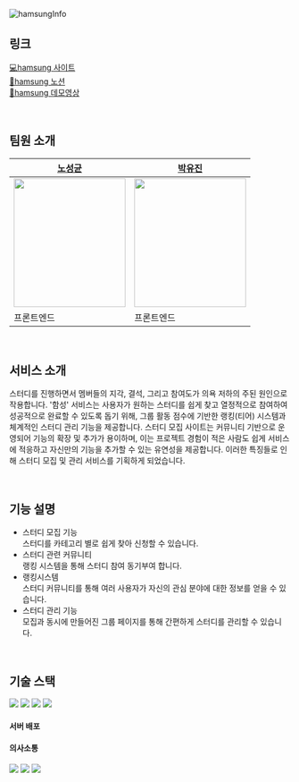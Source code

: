
![hamsungInfo](https://github.com/user-attachments/assets/0bf3b7f7-a023-4b4a-a6cc-343cf8b18ea9)

## 링크

[💻hamsung 사이트](https://www.hamsungstudy.com/)<br>
[📔hamsung 노션](https://educated-eggplant-a88.notion.site/a80b0466baa84367ab63f50015ab11b8)<br>
[🎥hamsung 데모영상](https://youtu.be/le5Bur7kdVE)

<br>

## 팀원 소개
|[노성균](https://github.com/RohSungKyun)|[박유진](https://github.com/pkyujin)|
|----|---|
|<img src="https://github.com/user-attachments/assets/b6949782-5f9e-4905-8e6f-96d102063c53" width=200px height=230px />|<img src="https://github.com/user-attachments/assets/16442230-75a2-4e84-8d8d-0fb12a2663e2" width=200px height=230px/>|
|프론트엔드|프론트엔드|

<br>

## 서비스 소개
스터디를 진행하면서 멤버들의 지각, 결석, 그리고 참여도가 의욕 저하의 주된 원인으로 작용합니다. '함성' 서비스는 사용자가 원하는 스터디를 쉽게 찾고 열정적으로 참여하여 성공적으로 완료할 수 있도록 돕기 위해, 그룹 활동 점수에 기반한 랭킹(티어) 시스템과 체계적인 스터디 관리 기능을 제공합니다. 스터디 모집 사이트는 커뮤니티 기반으로 운영되어 기능의 확장 및 추가가 용이하며, 이는 프로젝트 경험이 적은 사람도 쉽게 서비스에 적응하고 자신만의 기능을 추가할 수 있는 유연성을 제공합니다. 이러한 특징들로 인해 스터디 모집 및 관리 서비스를 기획하게 되었습니다.



<br>


## 기능 설명

- 스터디 모집 기능   
  스터디를 카테고리 별로 쉽게 찾아 신청할 수 있습니다.
- 스터디 관련 커뮤니티   
  랭킹 시스템을 통해 스터디 참여 동기부여 합니다.
- 랭킹시스템   
  스터디 커뮤니티를 통해 여러 사용자가 자신의 관심 분야에 대한 정보를 얻을 수 있습니다.
- 스터디 관리 기능   
  모집과 동시에 만들어진 그룹 페이지를 통해 간편하게 스터디를 관리할 수 있습니다.




<br>

## 기술 스택
<img src="https://img.shields.io/badge/JavaScript-F7DF1E?style=flat-square&logo=javascript&logoColor=white"/> <img src="https://img.shields.io/badge/React-61DAFB?style=flat-square&logo=react&logoColor=white"/> <img src="https://img.shields.io/badge/Redux-764ABC?style=flat-square&logo=redux&logoColor=white"/> <img src="https://img.shields.io/badge/styledcomponents-764ABC?style=flat-square&logo=styledcomponents&logoColor=white"/>





#### 서버 배포


#### 의사소통
<img src="https://img.shields.io/badge/Notion-000000?style=for-the-badge&logo=notion&logoColor=white"/> <img src="https://img.shields.io/badge/github-181717?style=for-the-badge&logo=github&logoColor=white"/>
<img src="https://img.shields.io/badge/discord-5865F2?style=for-the-badge&logo=discord&logoColor=white"/>

